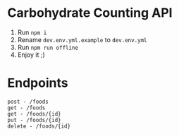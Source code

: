 # Carbohydrate Counting API

1) Run ```npm i```
2) Rename ```dev.env.yml.example``` to ```dev.env.yml```
3) Run ```npm run offline```
4) Enjoy it ;)

# Endpoints
```
post - /foods
get - /foods
get - /foods/{id}
put - /foods/{id}
delete - /foods/{id}
```

